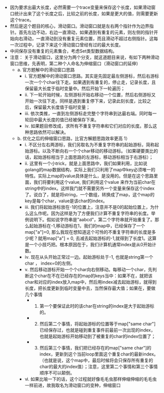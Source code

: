 - 因为要求出最大长度，必然需要一个trace变量来保存这个长度，如果滑动窗口统计出来了这个长度之后，比较之前的长度，如果是更大的值，则需要更新这个trace。
- 然后是这个题目的核心，滑动窗口。滑动窗口就是左右两个指针作为边界指针。首先左边不动，右边一直滑动，如果遇到有重复的元素，则左侧的指针开始向右滑动，一直滑动到没有重复元素位置，而且滑动不超过右侧指针。这每一次过程中，记录下来这个滑动窗口曾经有过的最大长度。
- 中间保存没有重复的元素集合，考虑Set类型数据结构。
- 注意： 关于滑动窗口，这里分为两个分支，就这道题目来说，有如下两种滑动窗口思维，先表明，第二种个人命名为伸缩窗口（滑动窗口的延伸） 
  - a. 官方题解中的滑动窗口思路
    - ⅰ. 官方题解中的滑动窗口思路。其实是先固定最左侧游标，然后右游标一次一个个char往下走。如果遇到有重复的，停止走，记录长度，且保留最大长度于临时变量中。然后开始下一轮遍历；
    - ⅱ. 下一轮开始时候，左侧游标开始右移动一个位置，然后右侧游标又开始一次往下走。同样是遇到重复停下来，记录此刻长度，比较之后，保留最大长度值于临时变量； 
    - ⅲ. 依次类推，一直到左侧游标走完整个字符串到达最右端。同时每一轮回中最大长度的值已经被保存下来。 
    - ⅳ. 如果题目修改成，求所有不重复字符串和它们对应的长度。那么这种思路依然可以解决。 
  - b. 优化之后的伸缩窗口思路，比官方解题思路效率更高 1）
    - ⅰ. 不区分左右两游标，我们另取名为不重复字符串的起始游标，简称起始游标。以及不断向右一个个char移动的移动游标。（如果硬要类比的话，起始游标相当于上面思路的左游标，移动游标相当于右游标）； 
    - ⅱ. 这里有一个小trick，就是上面思路中，我们如果利用，比如说golang的map数据结构，实际上我们只利用了map中key必须唯一的特性。实际上map的value具体是什么，是没用的。但是在这个思路里面，我们将要利用这个value, 我们利用这个value 来作为当前char在string中的index。这样我门就不需要另外一个变量来保存这个index了。说白了，就是将string，一个数组，转换成了map，这个map的key是每个char，value是该char的index。 
    - ⅲ. 我们将起始游标放在-1的位置上，注意并不是0的起始位置上，为什么这么作呢。因为这样是为了方便我们计算不重复字符串的长度。举例说明下。假如说字符串是"aabcd"，第二个字符串就开始重复了。那么起始游标在-1,移动游标在1，我们的map中，已经保存了一个map["a"]=0, 那么我现在想知道这个可怜的不重复字符串的长度是多少呢？就用map["a"] = 0, 去减去起始游标的-1,就得到了长度1。这算是一个小技巧把。根本原因在于，我们计算机通常index是从0开始计数。 
    - ⅳ. 现在从头开始正常过一边。起始游标处于-1, 也就是string第一个char ， index=0的左侧。 
    - ⅴ. 然后移动游标开始一个个char向右侧移动。每移动一个char，先判断这个char在不在已经存在的map的keys当中：如果不在，就把该char和对应的index放入map中，然后用index减去起始游标，就得到长度，把长度更新到临时变量中去，当然保存最大值；如果在，要做几个事情
      - 1. 第一个要保证此时的该char在string的index是大于起始游标的。
      - 2. 然后第二个事情，将起始游标的位置等于map["same char"]已经保存过，也就是碰到重复事件前最前一次出现的index，也就是起始游标开始移动到了被重复的char的index位置了；
      - 3. 然后第三个事情，我们把已经存在的map["same char"]的index，更新到这个当前loop里面这个重复char的最新index。（也就是说，这个map中，最后时候将会只保存所有重复的char的最大的index值）；注意，这里第二个事情和第三个事情顺序不可以颠倒。 
    - ⅵ. 如果比喻一下的话，这个过程就好像毛毛虫那样伸缩伸缩的毛毛虫一样前进，故我取名为滑动窗口的变种，伸缩窗口
